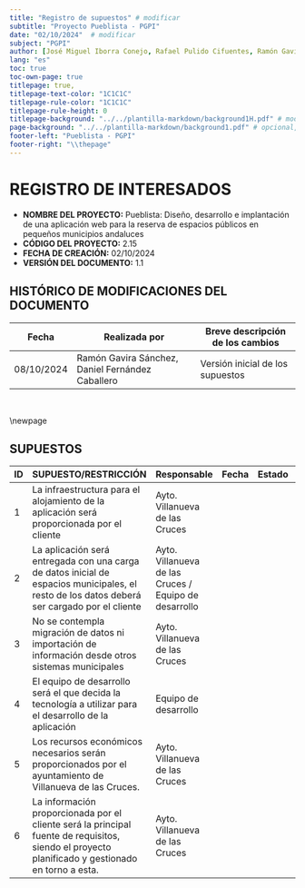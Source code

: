 ```yaml
---
title: "Registro de supuestos" # modificar 
subtitle: "Proyecto Pueblista - PGPI" 
date: "02/10/2024"  # modificar
subject: "PGPI" 
author: [José Miguel Iborra Conejo, Rafael Pulido Cifuentes, Ramón Gavira Sánchez, Antonio Macías Ferrera, Daniel Fernández Caballero] 
lang: "es"
toc: true
toc-own-page: true
titlepage: true,
titlepage-text-color: "1C1C1C"
titlepage-rule-color: "1C1C1C"
titlepage-rule-height: 0
titlepage-background: "../../plantilla-markdown/background1H.pdf" # modificar si el doc es horizontal
page-background: "../../plantilla-markdown/background1.pdf" # opcional, para fondo pagina
footer-left: "Pueblista - PGPI"
footer-right: "\\thepage"
---
```



# REGISTRO DE INTERESADOS

- **NOMBRE DEL PROYECTO:** Pueblista: Diseño, desarrollo e implantación de una aplicación web para la reserva de espacios públicos en pequeños municipios andaluces
- **CÓDIGO DEL PROYECTO:** 2.15
- **FECHA DE CREACIÓN:** 02/10/2024
- **VERSIÓN DEL DOCUMENTO:** 1.1


## HISTÓRICO DE MODIFICACIONES DEL DOCUMENTO
|Fecha	|Realizada por	|Breve descripción de los cambios
| ----- | ------------- | ----------------- |
|08/10/2024	| Ramón Gavira Sánchez, Daniel Fernández Caballero	| Versión inicial de los supuestos |

<br>

\newpage

## SUPUESTOS

| ID  | SUPUESTO/RESTRICCIÓN                                                                 | Responsable                         | Fecha | Estado | Comentarios |
|-----|--------------------------------------------------------------------------------------|-------------------------------------|-------------|--------|-------------|
| 1   | La infraestructura para el alojamiento de la aplicación será proporcionada por el cliente | Ayto. Villanueva de las Cruces      |             |        |             |
| 2   | La aplicación será entregada con una carga de datos inicial de espacios municipales, el resto de los datos deberá ser cargado por el cliente | Ayto. Villanueva de las Cruces / Equipo de desarrollo |             |        |             |
| 3   | No se contempla migración de datos ni importación de información desde otros sistemas municipales | Ayto. Villanueva de las Cruces      |             |        |             |
| 4   | El equipo de desarrollo será el que decida la tecnología a utilizar para el desarrollo de la aplicación | Equipo de desarrollo                |             |        |             |
| 5   | Los recursos económicos necesarios serán proporcionados por el ayuntamiento de Villanueva de las Cruces. | Ayto. Villanueva de las Cruces      |             |        |             |
| 6   | La información proporcionada por el cliente será la principal fuente de requisitos, siendo el proyecto planificado y gestionado en torno a esta. | Ayto. Villanueva de las Cruces      |             |        |             |
